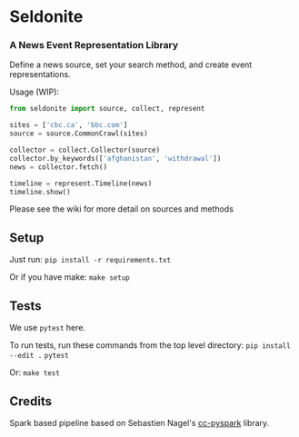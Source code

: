 # Seldonite
### A News Event Representation Library

Define a news source, set your search method, and create event representations.

Usage (WIP):
```python
from seldonite import source, collect, represent

sites = ['cbc.ca', 'bbc.com']
source = source.CommonCrawl(sites)

collector = collect.Collector(source)
collector.by_keywords(['afghanistan', 'withdrawal'])
news = collector.fetch()

timeline = represent.Timeline(news)
timeline.show()
```

Please see the wiki for more detail on sources and methods

## Setup

Just run:
`pip install -r requirements.txt`

Or if you have make:
`make setup`

## Tests

We use `pytest` here.

To run tests, run these commands from the top level directory:
`pip install --edit .`
`pytest`

Or:
`make test`

## Credits

Spark based pipeline based on Sebastien Nagel's [cc-pyspark](https://github.com/commoncrawl/cc-pyspark) library.
